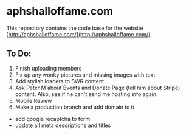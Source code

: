# aphshalloffame.com

This repository contains the code base for the website [http://aphshalloffame.com/](http://aphshalloffame.com/).

## To Do:

1. Finish uploading members
2. Fix up any wonky pictures and missing images with text
3. Add stylish loaders to SWR content
4. Ask Peter M about Events and Donate Page (tell him about Stripe) content. Also, see if he can't send me hosting info again.
6. Mobile Review
7. Make a production branch and add domain to it
  * add google recaptcha to form
  * update all meta descriptions and titles
